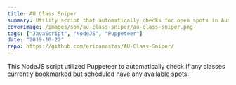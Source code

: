 ```yaml
---
title: AU Class Sniper
summary: Utility script that automatically checks for open spots in Autodesk University classes
coverImage: /images/som/au-class-sniper/au-class-sniper.png
tags: ["JavaScript", "NodeJS", "Puppeteer"]
date: "2019-10-22"
repo: https://github.com/ericanastas/AU-Class-Sniper/
---
```


This NodeJS script utilized Puppeteer to automatically check if any classes currently bookmarked but scheduled have any available spots.
